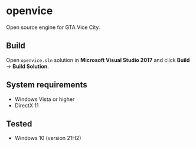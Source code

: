 # openvice
Open source engine for GTA Vice City.

## Build 
Open `openvice.sln` solution in **Microsoft Visual Studio 2017** and click **Build** -> **Build Solution**.

## System requirements
* Windows Vista or higher
* DirectX 11

## Tested
* Windows 10 (version 21H2)